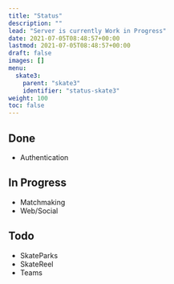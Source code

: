 ```yaml
---
title: "Status"
description: ""
lead: "Server is currently Work in Progress"
date: 2021-07-05T08:48:57+00:00
lastmod: 2021-07-05T08:48:57+00:00
draft: false
images: []
menu:
  skate3:
    parent: "skate3"
    identifier: "status-skate3"
weight: 100
toc: false
---
```


## Done

* Authentication

## In Progress

* Matchmaking
* Web/Social

## Todo

* SkateParks
* SkateReel
* Teams